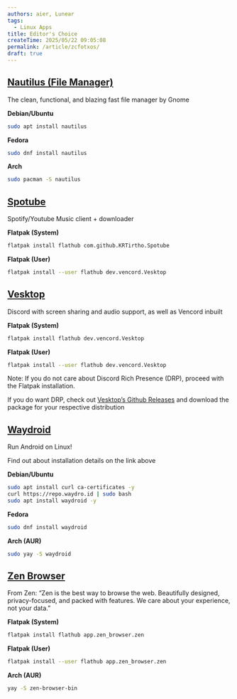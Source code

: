 ```yaml
---
authors: aier, Lunear
tags:
  - Linux Apps
title: Editor's Choice
createTime: 2025/05/22 09:05:08
permalink: /article/zcfotxos/
draft: true
---
```


<!-- <sub>Go back to [Linux Apps Library](README.md)</sub> -->

## [Nautilus (File Manager)](https://apps.gnome.org/Nautilus/)

The clean, functional, and blazing fast file manager by Gnome

**Debian/Ubuntu**

```bash
sudo apt install nautilus
```

**Fedora**

```bash
sudo dnf install nautilus
```

**Arch**

```bash
sudo pacman -S nautilus
```

## [Spotube](https://flathub.org/apps/com.github.KRTirtho.Spotube)

Spotify/Youtube Music client + downloader

**Flatpak (System)**

```bash
flatpak install flathub com.github.KRTirtho.Spotube
```

**Flatpak (User)**

```bash
flatpak install --user flathub dev.vencord.Vesktop
```

## [Vesktop](https://flathub.org/apps/dev.vencord.Vesktop)

Discord with screen sharing and audio support, as well as Vencord inbuilt

**Flatpak (System)**

```bash
flatpak install flathub dev.vencord.Vesktop
```

**Flatpak (User)**

```bash
flatpak install --user flathub dev.vencord.Vesktop
```

Note:
If you do not care about Discord Rich Presence (DRP), proceed with the Flatpak installation.

If you do want DRP, check out [Vesktop’s Github Releases](https://github.com/Vencord/Vesktop/releases) and download the package for your respective distribution

## [Waydroid](https://docs.waydro.id/usage/install-on-desktops)

Run Android on Linux!

Find out about installation details on the link above

**Debian/Ubuntu**

```bash
sudo apt install curl ca-certificates -y
curl https://repo.waydro.id | sudo bash
sudo apt install waydroid -y
```

**Fedora**

```bash
sudo dnf install waydroid
```

**Arch (AUR)**

```bash
sudo yay -S waydroid
```

## [Zen Browser](https://flathub.org/apps/app.zen_browser.zen)

From Zen: “Zen is the best way to browse the web. Beautifully designed, privacy-focused, and packed with features. We care about your experience, not your data.”

**Flatpak (System)**

```bash
flatpak install flathub app.zen_browser.zen
```

**Flatpak (User)**

```bash
flatpak install --user flathub app.zen_browser.zen
```

**Arch (AUR)**

```bash
yay -S zen-browser-bin
```
